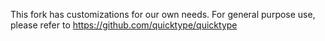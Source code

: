 This fork has customizations for our own needs.
For general purpose use, please refer to https://github.com/quicktype/quicktype
